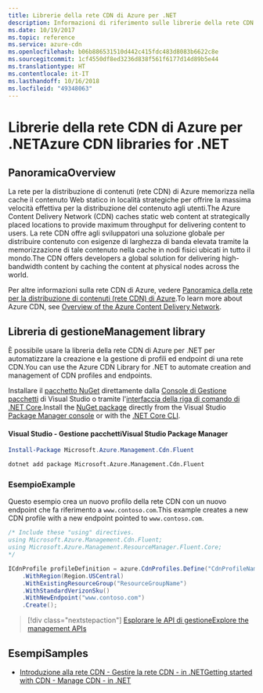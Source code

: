 ```yaml
---
title: Librerie della rete CDN di Azure per .NET
description: Informazioni di riferimento sulle librerie della rete CDN di Azure per .NET
ms.date: 10/19/2017
ms.topic: reference
ms.service: azure-cdn
ms.openlocfilehash: b06b886531510d442c415fdc483d8083b6622c8e
ms.sourcegitcommit: 1cf4550df8ed3236d838f561f6177d14d89b5e44
ms.translationtype: HT
ms.contentlocale: it-IT
ms.lasthandoff: 10/16/2018
ms.locfileid: "49348063"
---
```

# <a name="azure-cdn-libraries-for-net"></a><span data-ttu-id="8dc7b-103">Librerie della rete CDN di Azure per .NET</span><span class="sxs-lookup"><span data-stu-id="8dc7b-103">Azure CDN libraries for .NET</span></span>

## <a name="overview"></a><span data-ttu-id="8dc7b-104">Panoramica</span><span class="sxs-lookup"><span data-stu-id="8dc7b-104">Overview</span></span>

<span data-ttu-id="8dc7b-105">La rete per la distribuzione di contenuti (rete CDN) di Azure memorizza nella cache il contenuto Web statico in località strategiche per offrire la massima velocità effettiva per la distribuzione del contenuto agli utenti.</span><span class="sxs-lookup"><span data-stu-id="8dc7b-105">The Azure Content Delivery Network (CDN) caches static web content at strategically placed locations to provide maximum throughput for delivering content to users.</span></span> <span data-ttu-id="8dc7b-106">La rete CDN offre agli sviluppatori una soluzione globale per distribuire contenuto con esigenze di larghezza di banda elevata tramite la memorizzazione di tale contenuto nella cache in nodi fisici ubicati in tutto il mondo.</span><span class="sxs-lookup"><span data-stu-id="8dc7b-106">The CDN offers developers a global solution for delivering high-bandwidth content by caching the content at physical nodes across the world.</span></span>

<span data-ttu-id="8dc7b-107">Per altre informazioni sulla rete CDN di Azure, vedere [Panoramica della rete per la distribuzione di contenuti (rete CDN) di Azure](https://docs.microsoft.com/azure/cdn/cdn-overview).</span><span class="sxs-lookup"><span data-stu-id="8dc7b-107">To learn more about Azure CDN, see [Overview of the Azure Content Delivery Network](https://docs.microsoft.com/azure/cdn/cdn-overview).</span></span>


## <a name="management-library"></a><span data-ttu-id="8dc7b-108">Libreria di gestione</span><span class="sxs-lookup"><span data-stu-id="8dc7b-108">Management library</span></span>

<span data-ttu-id="8dc7b-109">È possibile usare la libreria della rete CDN di Azure per .NET per automatizzare la creazione e la gestione di profili ed endpoint di una rete CDN.</span><span class="sxs-lookup"><span data-stu-id="8dc7b-109">You can use the Azure CDN Library for .NET to automate creation and management of CDN profiles and endpoints.</span></span> 

<span data-ttu-id="8dc7b-110">Installare il [pacchetto NuGet](https://www.nuget.org/packages/Microsoft.Azure.Management.Cdn.Fluent) direttamente dalla [Console di Gestione pacchetti][PackageManager] di Visual Studio o tramite l'[interfaccia della riga di comando di .NET Core][DotNetCLI].</span><span class="sxs-lookup"><span data-stu-id="8dc7b-110">Install the [NuGet package](https://www.nuget.org/packages/Microsoft.Azure.Management.Cdn.Fluent) directly from the Visual Studio [Package Manager console][PackageManager] or with the [.NET Core CLI][DotNetCLI].</span></span>

#### <a name="visual-studio-package-manager"></a><span data-ttu-id="8dc7b-111">Visual Studio - Gestione pacchetti</span><span class="sxs-lookup"><span data-stu-id="8dc7b-111">Visual Studio Package Manager</span></span>

```powershell
Install-Package Microsoft.Azure.Management.Cdn.Fluent
```

```bash
dotnet add package Microsoft.Azure.Management.Cdn.Fluent
```

### <a name="example"></a><span data-ttu-id="8dc7b-112">Esempio</span><span class="sxs-lookup"><span data-stu-id="8dc7b-112">Example</span></span>

<span data-ttu-id="8dc7b-113">Questo esempio crea un nuovo profilo della rete CDN con un nuovo endpoint che fa riferimento a `www.contoso.com`.</span><span class="sxs-lookup"><span data-stu-id="8dc7b-113">This example creates a new CDN profile with a new endpoint pointed to `www.contoso.com`.</span></span>

```csharp
/* Include these "using" directives.
using Microsoft.Azure.Management.Cdn.Fluent;
using Microsoft.Azure.Management.ResourceManager.Fluent.Core;
*/

ICdnProfile profileDefinition = azure.CdnProfiles.Define("CdnProfileName")
    .WithRegion(Region.USCentral)
    .WithExistingResourceGroup("ResourceGroupName")
    .WithStandardVerizonSku()
    .WithNewEndpoint("www.contoso.com")
    .Create();

```

> [!div class="nextstepaction"]
> [<span data-ttu-id="8dc7b-114">Esplorare le API di gestione</span><span class="sxs-lookup"><span data-stu-id="8dc7b-114">Explore the management APIs</span></span>](/dotnet/api/overview/azure/cdn/management)


## <a name="samples"></a><span data-ttu-id="8dc7b-115">Esempi</span><span class="sxs-lookup"><span data-stu-id="8dc7b-115">Samples</span></span>

* [<span data-ttu-id="8dc7b-116">Introduzione alla rete CDN - Gestire la rete CDN - in .NET</span><span class="sxs-lookup"><span data-stu-id="8dc7b-116">Getting started with CDN - Manage CDN - in .NET</span></span>](https://github.com/Azure-Samples/cdn-dotnet-manage-cdn)

[PackageManager]: https://docs.microsoft.com/nuget/tools/package-manager-console
[DotNetCLI]: https://docs.microsoft.com/dotnet/core/tools/dotnet-add-package
